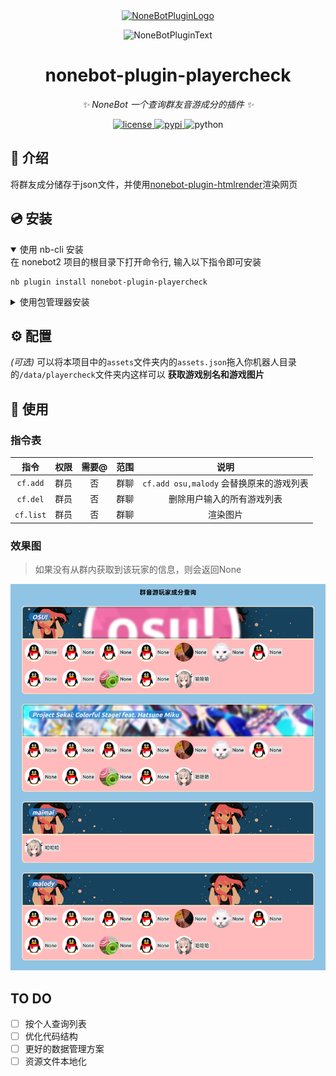 <div align="center">
  <a href="https://v2.nonebot.dev/store"><img src="https://github.com/A-kirami/nonebot-plugin-template/blob/resources/nbp_logo.png" width="180" height="180" alt="NoneBotPluginLogo"></a>
  <br>
  <p><img src="https://github.com/A-kirami/nonebot-plugin-template/blob/resources/NoneBotPlugin.svg" width="240" alt="NoneBotPluginText"></p>
</div>

<div align="center">

# nonebot-plugin-playercheck

_✨ NoneBot 一个查询群友音游成分的插件 ✨_


<a href="./LICENSE">
    <img src="https://img.shields.io/github/license/Ohdmire/nonebot-plugin-playercheck.svg" alt="license">
</a>
<a href="https://pypi.python.org/pypi/nonebot-plugin-playercheck">
    <img src="https://img.shields.io/pypi/v/nonebot-plugin-playercheck.svg" alt="pypi">
</a>
<img src="https://img.shields.io/badge/python-3.8+-blue.svg" alt="python">

</div>

## 📖 介绍

将群友成分储存于json文件，并使用[nonebot-plugin-htmlrender](https://github.com/kexue-z/nonebot-plugin-htmlrender)渲染网页


## 💿 安装

<details open>
<summary>使用 nb-cli 安装</summary>
在 nonebot2 项目的根目录下打开命令行, 输入以下指令即可安装

    nb plugin install nonebot-plugin-playercheck

</details>

<details>
<summary>使用包管理器安装</summary>
在 nonebot2 项目的插件目录下, 打开命令行, 根据你使用的包管理器, 输入相应的安装命令

<details>
<summary>pip</summary>

    pip install nonebot-plugin-playercheck
</details>
<details>
<summary>pdm</summary>

    pdm add nonebot-plugin-playercheck
</details>
<details>
<summary>poetry</summary>

    poetry add nonebot-plugin-playercheck
</details>
<details>
<summary>conda</summary>

    conda install nonebot-plugin-playercheck
</details>

打开 nonebot2 项目根目录下的 `pyproject.toml` 文件, 在 `[tool.nonebot]` 部分追加写入

    plugins = ["nonebot_plugin_playercheck"]

</details>

## ⚙️ 配置

*(可选)* 可以将本项目中的`assets`文件夹内的`assets.json`拖入你机器人目录的`/data/playercheck`文件夹内这样可以 **获取游戏别名和游戏图片**

## 🎉 使用
### 指令表
| 指令 | 权限 | 需要@ | 范围 | 说明 |
|:-----:|:----:|:----:|:----:|:----:|
| `cf.add` | 群员 | 否 | 群聊 | `cf.add osu,malody` 会替换原来的游戏列表 |
| `cf.del` | 群员 | 否 | 群聊 | 删除用户输入的所有游戏列表 |
| `cf.list` | 群员 | 否 | 群聊 | 渲染图片 |
### 效果图
> 如果没有从群内获取到该玩家的信息，则会返回None

![效果](assets/效果图.PNG)

## TO DO
- [ ] 按个人查询列表
- [ ] 优化代码结构
- [ ] 更好的数据管理方案
- [ ] 资源文件本地化